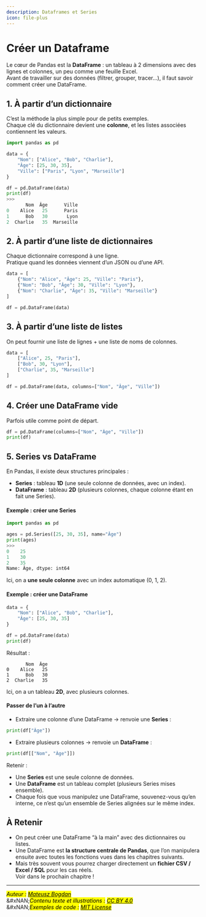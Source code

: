 ```yaml
---
description: Dataframes et Series
icon: file-plus
---
```


# Créer  un Dataframe

Le cœur de Pandas est la **DataFrame** : un tableau à 2 dimensions avec des lignes et colonnes, un peu comme une feuille Excel.\
Avant de travailler sur des données (filtrer, grouper, tracer…), il faut savoir comment créer une DataFrame.

## 1. À partir d’un dictionnaire

C’est la méthode la plus simple pour de petits exemples.\
Chaque clé du dictionnaire devient une **colonne**, et les listes associées contiennent les valeurs.

```python
import pandas as pd

data = {
    "Nom": ["Alice", "Bob", "Charlie"],
    "Âge": [25, 30, 35],
    "Ville": ["Paris", "Lyon", "Marseille"]
}

df = pd.DataFrame(data)
print(df)
>>>
       Nom  Âge      Ville
0    Alice   25      Paris
1      Bob   30       Lyon
2  Charlie   35  Marseille
```

## 2. À partir d’une liste de dictionnaires

Chaque dictionnaire correspond à une ligne.\
Pratique quand les données viennent d’un JSON ou d’une API.

```python
data = [
    {"Nom": "Alice", "Âge": 25, "Ville": "Paris"},
    {"Nom": "Bob", "Âge": 30, "Ville": "Lyon"},
    {"Nom": "Charlie", "Âge": 35, "Ville": "Marseille"}
]

df = pd.DataFrame(data)
```

## 3. À partir d’une liste de listes

On peut fournir une liste de lignes + une liste de noms de colonnes.

```python
data = [
    ["Alice", 25, "Paris"],
    ["Bob", 30, "Lyon"],
    ["Charlie", 35, "Marseille"]
]

df = pd.DataFrame(data, columns=["Nom", "Âge", "Ville"])

```

## 4. Créer une DataFrame vide

Parfois utile comme point de départ.

```python
df = pd.DataFrame(columns=["Nom", "Âge", "Ville"])
print(df)
```

## 5. Series vs DataFrame

En Pandas, il existe deux structures principales :

* **Series** : tableau **1D** (une seule colonne de données, avec un index).
* **DataFrame** : tableau **2D** (plusieurs colonnes, chaque colonne étant en fait une Series).

#### Exemple : créer une Series

```python
import pandas as pd

ages = pd.Series([25, 30, 35], name="Âge")
print(ages)
>>>
0    25
1    30
2    35
Name: Âge, dtype: int64
```

Ici, on a **une seule colonne** avec un index automatique (0, 1, 2).

#### Exemple : créer une DataFrame

```python
data = {
    "Nom": ["Alice", "Bob", "Charlie"],
    "Âge": [25, 30, 35]
}

df = pd.DataFrame(data)
print(df)
```

Résultat :

```
       Nom  Âge
0    Alice   25
1      Bob   30
2  Charlie   35
```

Ici, on a un tableau **2D**, avec plusieurs colonnes.

#### Passer de l’un à l’autre

* Extraire une colonne d’une DataFrame → renvoie une **Series** :

```python
print(df["Âge"])
```

* Extraire plusieurs colonnes → renvoie un **DataFrame** :

```python
print(df[["Nom", "Âge"]])
```

Retenir :

* Une **Series** est une seule colonne de données.
* Une **DataFrame** est un tableau complet (plusieurs Series mises ensemble).
* Chaque fois que vous manipulez une DataFrame, souvenez-vous qu’en interne, ce n’est qu’un ensemble de Series alignées sur le même index.

## À Retenir

* On peut créer une DataFrame “à la main” avec des dictionnaires ou listes.
* Une DataFrame est **la structure centrale de Pandas**, que l’on manipulera ensuite avec toutes les fonctions vues dans les chapitres suivants.
* Mais très souvent vous pourrez charger directement un **fichier CSV / Excel / SQL** pour les cas réels.\
  Voir dans le prochain chapitre !&#x20;

***

_<mark style="color:$info;">Auteur :</mark>_ [_<mark style="color:$info;">Mateusz Bogdan</mark>_](https://matbog.github.io/)\
&#xNAN;_<mark style="color:$info;">Contenu texte et illustrations :</mark>_ [_<mark style="color:$info;">CC BY 4.0</mark>_](https://creativecommons.org/licenses/by/4.0/)\
&#xNAN;_<mark style="color:$info;">Exemples de code :</mark>_ [_<mark style="color:$info;">MIT License</mark>_](https://opensource.org/licenses/MIT)

